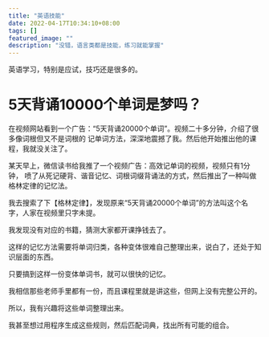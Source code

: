 ```yaml
---
title: "英语技能"
date: 2022-04-17T10:34:10+08:00
tags: []
featured_image: ""
description: "没错，语言类都是技能，练习就能掌握"
---
```


英语学习，特别是应试，技巧还是很多的。

# 5天背诵10000个单词是梦吗？

在视频网站看到一个广告：“5天背诵20000个单词”。视频二十多分钟，介绍了很多像词根但又不是词根的
记单词方法，深深地震撼了我。然后他开始推出他的课程，我就没关注了。

某天早上，微信读书给我推了一个视频广告：高效记单词的视频，视频只有1分钟，
喷了从死记硬背、谐音记忆、词根词缀背诵法的方式，然后推出了一种叫做格林定律的记忆法。

我去搜索了下【格林定律】，发现原来“5天背诵20000个单词”的方法叫这个名字，人家在视频里只字未提。

我发现没有对应的书籍，猜测大家都开课挣钱去了。

这样的记忆方法需要将单词归类，各种变体很难自己整理出来，说白了，还处于知识层面的东西。

只要搞到这样一份变体单词书，就可以很快的记忆。

我相信那些老师手里都有一份，而且课程里就是讲这些，但网上没有完整公开的。

所以，我有兴趣将这些单词整理出来。

我甚至想过用程序生成这些规则，然后匹配词典，找出所有可能的组合。





